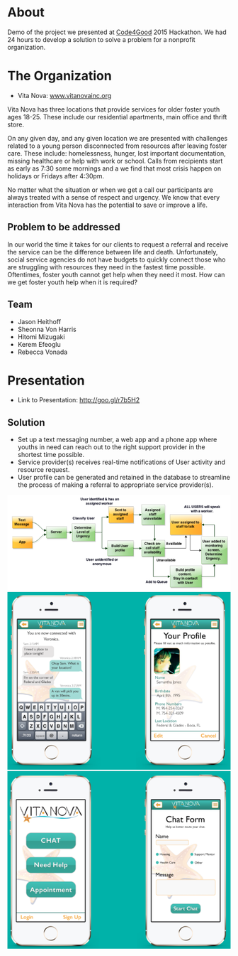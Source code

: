 
# About
Demo of the project we presented at [Code4Good](http://code4goodpbc.org/) 2015 Hackathon. We had 24 hours to develop a
 solution to solve a problem for a nonprofit organization.

# The Organization
* Vita Nova: www.vitanovainc.org

Vita Nova has three locations that provide services for older foster youth ages 18-25. These include our residential apartments,
main office and thrift store.

On any given day, and any given location we are presented with challenges related to a young person disconnected from
resources after leaving foster care. These include: homelessness, hunger, lost important documentation, missing healthcare or
help with work or school. Calls from recipients start as early as 7:30 some mornings and a we find that most crisis happen on
holidays or Fridays after 4:30pm.

No matter what the situation or when we get a call our participants are always treated with a sense of respect and urgency. We
know that every interaction from Vita Nova has the potential to save or improve a life.

## Problem to be addressed
In our world the time it takes for our clients to request a referral and receive the service can be the difference between life and
death. Unfortunately, social service agencies do not have budgets to quickly connect those who are struggling with resources
they need in the fastest time possible. Oftentimes, foster youth cannot get help when they need it most. How can we get foster
youth help when it is required?

## Team
* Jason Heithoff
* Sheonna Von Harris
* Hitomi Mizugaki
* Kerem Efeoglu
* Rebecca Vonada

# Presentation
* Link to Presentation: http://goo.gl/r7b5H2

## Solution
* Set up a text messaging number, a web app and a phone app where youths in need can reach out to the right support provider in the shortest time possible.
* Service provider(s) receives real-time notifications of User activity and resource request.
* User profile can be generated and retained in the database to streamline the process of making a referral to appropriate service provider(s).

![Design Workflow](https://raw.githubusercontent.com/HybridProgrammer/code4good/master/img/HowItWorks.png)
![Mockups](https://raw.githubusercontent.com/HybridProgrammer/code4good/master/img/screenshot1.png)
![Mockups](https://raw.githubusercontent.com/HybridProgrammer/code4good/master/img/screenshot2.png)
